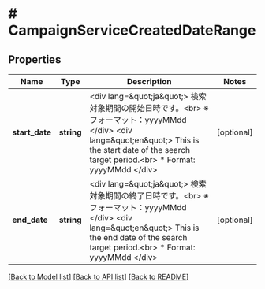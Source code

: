 # # CampaignServiceCreatedDateRange

## Properties

Name | Type | Description | Notes
------------ | ------------- | ------------- | -------------
**start_date** | **string** | &lt;div lang&#x3D;\&quot;ja\&quot;&gt; 検索対象期間の開始日時です。&lt;br&gt; ※フォーマット：yyyyMMdd &lt;/div&gt; &lt;div lang&#x3D;\&quot;en\&quot;&gt; This is the start date of the search target period.&lt;br&gt; * Format: yyyyMMdd &lt;/div&gt; | [optional]
**end_date** | **string** | &lt;div lang&#x3D;\&quot;ja\&quot;&gt; 検索対象期間の終了日時です。&lt;br&gt; ※フォーマット：yyyyMMdd &lt;/div&gt; &lt;div lang&#x3D;\&quot;en\&quot;&gt; This is the end date of the search target period.&lt;br&gt; * Format: yyyyMMdd &lt;/div&gt; | [optional]

[[Back to Model list]](../../README.md#models) [[Back to API list]](../../README.md#endpoints) [[Back to README]](../../README.md)
